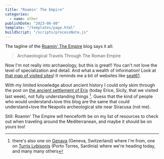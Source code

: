 ```yaml
---
title: "Roamin' The Empire"
categories:
  - name: other
publishDate: "2023-06-08"
template: "/templates/page.html"
buildScript: "/scripts/processNote.js"
---
```


The tagline of the [Roamin' The Empire](http://www.roamintheempire.com/) blog says it all:

> Archaeological Travels Through The Roman Empire

Now I'm not really into archaeology, but this is great!! You can't not love the level of specialization and detail. And what a wealth of information! Look at [that map of visited sites](http://www.roamintheempire.com/index.php/visits/)! It reminds me a bit of websites like [seat61](https://www.seat61.com/).

With my limited knowledge about ancient history I could only skim through the post on [the ancient settlement of Erix](http://www.roamintheempire.com/index.php/2018/01/24/eryx/) (today Erice, Sicily, that we visited last week), not fully understanding things [^1]. Guess that the kind of people who would understand+love this blog are the same that could understand+love the Neapolis archeological site near Siracusa (not me).

Still: Roamin' The Empire will henceforth be on my list of resources to check out when traveling around the Mediterranean, and maybe it should be on yours too!

[^1]: there's also one on [Genava](http://www.roamintheempire.com/index.php/2019/01/23/genava/) (Geneva, Switzerland) where I'm from, one on [Turris Lybisonis](http://www.roamintheempire.com/index.php/2020/07/29/turris-libysonis/) (Porto Torres, Sardinia) where we're heading today, and many many others
